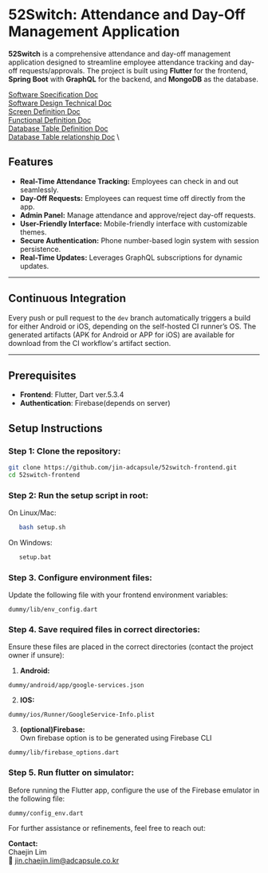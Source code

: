 # 52Switch: Attendance and Day-Off Management Application

**52Switch** is a comprehensive attendance and day-off management application designed to streamline employee attendance tracking and day-off requests/approvals. The project is built using **Flutter** for the frontend, **Spring Boot** with **GraphQL** for the backend, and **MongoDB** as the database.

[Software Specification Doc](docs/software_spec_doc.md) \
[Software Design Technical Doc](docs/software_design_tech_doc.md) \
[Screen Definition Doc](docs/screen_def_doc.md) \
[Functional Definition Doc](docs/func_def_doc.md) \
[Database Table Definition Doc](docs/db_table_def_doc.md) \
[Database Table relationship Doc](docs/db_table_rel_def_doc.md) \



## Features
- **Real-Time Attendance Tracking:** Employees can check in and out seamlessly.
- **Day-Off Requests:** Employees can request time off directly from the app.
- **Admin Panel:** Manage attendance and approve/reject day-off requests.
- **User-Friendly Interface:** Mobile-friendly interface with customizable themes.
- **Secure Authentication:** Phone number-based login system with session persistence.
- **Real-Time Updates:** Leverages GraphQL subscriptions for dynamic updates.

---
## Continuous Integration

Every push or pull request to the `dev` branch automatically triggers a build for either Android or iOS, depending on the self-hosted CI runner’s OS. The generated artifacts (APK for Android or APP for iOS) are available for download from the CI workflow's artifact section.

---

## Prerequisites
- **Frontend**: Flutter, Dart ver.5.3.4
- **Authentication**: Firebase(depends on server)

## Setup Instructions
### Step 1: Clone the repository:
   ```bash
   git clone https://github.com/jin-adcapsule/52switch-frontend.git
   cd 52switch-frontend
   ```
### Step 2: Run the setup script in root:
   On Linux/Mac:
   ```bash
      bash setup.sh 
   ```
   On Windows:
   ```bash
      setup.bat
   ```
### Step 3. Configure environment files:
   Update the following file with your frontend environment variables:
   ```plaintext
   dummy/lib/env_config.dart
   ```

### Step 4. Save required files in correct directories:
   Ensure these files are placed in the correct directories (contact the project owner if unsure):
   1. **Android:**
   ```plaintext
   dummy/android/app/google-services.json 
   ``` 
   2. **IOS:**
   ```plaintext
   dummy/ios/Runner/GoogleService-Info.plist
   ```  
   3. **(optional)Firebase:**  
   Own firebase option is to be generated using Firebase CLI
   ```plaintext
   dummy/lib/firebase_options.dart
   ```

### Step 5. Run flutter on simulator:  
   Before running the Flutter app, configure the use of the Firebase emulator in the following file:
   ```plaintext
   dummy/config_env.dart
   ```

      
For further assistance or refinements, feel free to reach out:

**Contact:**  
Chaejin Lim  
📧 [jin.chaejin.lim@adcapsule.co.kr](mailto:jin.chaejin.lim@adcapsule.co.kr)